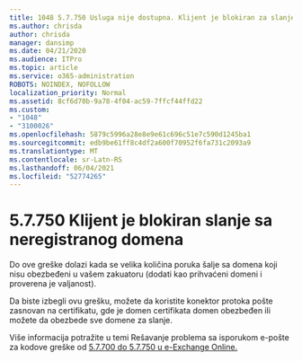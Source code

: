 ```yaml
---
title: 1048 5.7.750 Usluga nije dostupna. Klijent je blokiran za slanje sa neregisterednih domena
ms.author: chrisda
author: chrisda
manager: dansimp
ms.date: 04/21/2020
ms.audience: ITPro
ms.topic: article
ms.service: o365-administration
ROBOTS: NOINDEX, NOFOLLOW
localization_priority: Normal
ms.assetid: 8cf6d70b-9a78-4f04-ac59-7ffcf44ffd22
ms.custom:
- "1048"
- "3100026"
ms.openlocfilehash: 5879c5996a28e8e9e61c696c51e7c590d1245ba1
ms.sourcegitcommit: edb9be61ff8c4df2a600f70952f6fa731c2093a9
ms.translationtype: MT
ms.contentlocale: sr-Latn-RS
ms.lasthandoff: 06/04/2021
ms.locfileid: "52774265"
---
```

# <a name="57750-client-blocked-from-sending-from-unregistered-domain"></a>5.7.750 Klijent je blokiran slanje sa neregistranog domena

Do ove greške dolazi kada se velika količina poruka šalje sa domena koji nisu obezbeđeni u vašem zakuatoru (dodati kao prihvaćeni domeni i proverena je valjanost).

Da biste izbegli ovu grešku, možete da koristite konektor protoka pošte zasnovan na certifikatu, gde je domen certifikata domen obezbeđen ili možete da obezbede sve domene za slanje.

Više informacija potražite u temi Rešavanje problema sa isporukom e-pošte za kodove greške od [5.7.700 do 5.7.750 u e-Exchange Online.](https://go.microsoft.com/fwlink/?linkid=2164955)